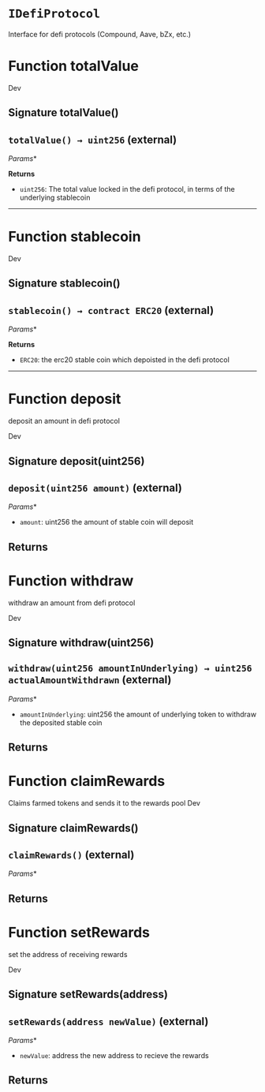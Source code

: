 # `IDefiProtocol`
Interface for defi protocols (Compound, Aave, bZx, etc.)



# Function totalValue

Dev 
## Signature totalValue()
## `totalValue() → uint256` (external)
*Params**

**Returns**
 - `uint256`: The total value locked in the defi protocol, in terms of the underlying stablecoin
-----
# Function stablecoin

Dev 
## Signature stablecoin()
## `stablecoin() → contract ERC20` (external)
*Params**

**Returns**
 - `ERC20`: the erc20 stable coin which depoisted in the defi protocol
-----
# Function deposit
deposit an amount in defi protocol

Dev 
## Signature deposit(uint256)
## `deposit(uint256 amount)` (external)
*Params**
 - `amount`: uint256 the amount of stable coin will deposit

**Returns**
-----
# Function withdraw
withdraw an amount from defi protocol

Dev 
## Signature withdraw(uint256)
## `withdraw(uint256 amountInUnderlying) → uint256 actualAmountWithdrawn` (external)
*Params**
 - `amountInUnderlying`: uint256 the amount of underlying token to withdraw the deposited stable coin

**Returns**
-----
# Function claimRewards
Claims farmed tokens and sends it to the rewards pool
Dev 
## Signature claimRewards()
## `claimRewards()` (external)
*Params**

**Returns**
-----
# Function setRewards
set the address of receiving rewards

Dev 
## Signature setRewards(address)
## `setRewards(address newValue)` (external)
*Params**
 - `newValue`: address the new address to recieve the rewards

**Returns**
-----

